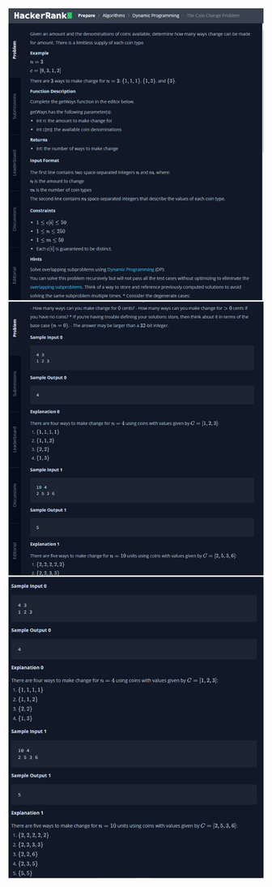 <div align="center">
<img src= "../../docs/imgs/the.coin.change.problem.3.png"/>
<img src= "../../docs/imgs/the.coin.change.problem.png"/>
<img src= "../../docs/imgs/the.coin.change.problem.2.png"/>
</div>